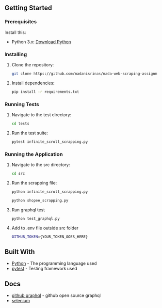 ## Getting Started
  ### Prerequisites
  
  Install this:
  
  - Python 3.x: [Download Python](https://www.python.org/downloads/)
  
  ### Installing
  
  1. Clone the repository:
  
     ```sh
     git clone https://github.com/nadanisrinas/nada-web-scraping-assignment.git
     ```
  2. Install dependencies:
  
     ```sh
     pip install -r requirements.txt
     ```

### Running Tests

1. Navigate to the test directory:

   ```sh
   cd tests
   ```

2. Run the test suite:

   ```sh
   pytest infinite_scroll_scrapping.py
   ```

### Running the Application

1. Navigate to the src directory:

   ```sh
   cd src
   ```

2. Run the scrapping file:

   ```sh
   python infinite_scroll_scrapping.py
   ```
   ```sh
   python shopee_scrapping.py
   ```
3. Run graphql test
   ```sh
   python test_graphql.py
   ```

4. Add to .env file outside src folder  
   ```sh
   GITHUB_TOKEN={YOUR_TOKEN_GOES_HERE}
   ```

## Built With

- [Python](https://www.python.org/) - The programming language used
- [pytest](https://pytest.org/) - Testing framework used

## Docs 
- [github graphql](https://docs.github.com/en/graphql/guides/forming-calls-with-graphql) - github open source graphql
- [selenium](https://github.com/SeleniumHQ/selenium)
